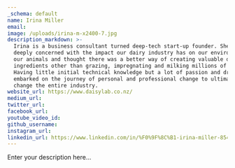 ```yaml
---
_schema: default
name: Irina Miller
email:
image: /uploads/irina-m-x2400-7.jpg
description_markdown: >-
  Irina is a business consultant turned deep-tech start-up founder. She was
  deeply concerned with the impact our dairy industry has on our environment and
  our animals and thought there was a better way of creating valuable dairy
  ingredients other than grazing, impregnating and milking millions of cows.
  Having little initial technical knowledge but a lot of passion and drive she
  embarked on the journey of personal and professional change to ultimately
  change the entire industry.
website_url: https://www.daisylab.co.nz/
medium_url:
twitter_url:
facebook_url:
youtube_video_id:
github_username:
instagram_url:
linkedin_url: https://www.linkedin.com/in/%F0%9F%8C%B1-irina-miller-85449b8/
---
```

Enter your description here...
